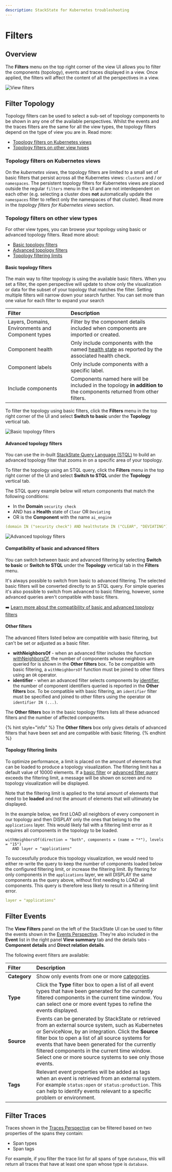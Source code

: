 ```yaml
---
description: StackState for Kubernetes troubleshooting
---
```


# Filters

## Overview

The **Filters** menu on the top right corner of the view UI allows you to filter the components (topology), events and traces displayed in a view. Once applied, the filters will affect the content of all the perspectives in a view.

![View filters](../../.gitbook/assets/k8s/k8s-menu.png)

## Filter Topology

Topology filters can be used to select a sub-set of topology components to be shown in any one of the available perspectives. Whilst the events and the traces filters are the same for all the view types, the topology filters depend on the type of view you are in. Read more:

* [Topology filters on Kubernetes views](k8s-filters.md#topology-filters-on-kubernetes-views)
* [Topology filters on other view types](k8s-filters.md#topology-filters-on-other-view-types)


### Topology filters on Kubernetes views

On the _kubernetes views_, the topology filters are limited to a small set of basic filters that persist across all the Kubernetes views: `clusters` and / or `namespaces`. The persistent topology filters for Kubernetes views are placed outside the regular `filters` menu in the UI and are not interdependent on each other (e.g. selecting a cluster does **not** automatically update the `namespaces` filter to reflect only the namespaces of that cluster). Read more in the _topology filters for Kubernetes views_ section.

### Topology filters on other view types

For other view types, you can browse your topology using basic or advanced topology filters. Read more about:

* [Basic topology filters](k8s-filters.md#basic-topology-filters)
* [Advanced topology filters](k8s-filters.md#advanced-topology-filters)
* [Topology filtering limits](k8s-filters.md#topology-filtering-limits)

#### Basic topology filters

The main way to filter topology is using the available basic filters. When you set a filter, the open perspective will update to show only the visualization or data for the subset of your topology that matches the filter. Setting multiple filters will narrow down your search further. You can set more than one value for each filter to expand your search

| Filter | Description |
| :--- | :--- |
| Layers, Domains, Environments and Component types | Filter by the component details included when components are imported or created. |
| Component health | Only include components with the named [health state](../concepts/health-state.md) as reported by the associated health check. |
| Component labels | Only include components with a specific label. |
| Include components | Components named here will be included in the topology **in addition to** the components returned from other filters. |


To filter the topology using basic filters, click the **Filters** menu in the top right corner of the UI and select **Switch to basic** under the **Topology** vertical tab. 

![Basic topology filters](../../.gitbook/assets/k8s/k8s-menu.png)

#### Advanced topology filters

You can use the in-built [StackState Query Language \(STQL\)](../../develop/reference/stql_reference.md) to build an advanced topology filter that zooms in on a specific area of your topology.

To filter the topology using an STQL query, click the **Filters** menu in the top right corner of the UI and select **Switch to STQL** under the **Topology** vertical tab.

The STQL query example below will return components that match the following conditions:

* In the **Domain** `security check`
* AND has a **Health** state of `Clear` OR `Deviating`
* OR is the **Component** with the name `ai_engine`

```yaml
(domain IN ("security check") AND healthstate IN ("CLEAR", "DEVIATING")) OR name IN ("ai_engine")
```

![Advanced topology filters](../../.gitbook/assets/k8s/k8s-menu.png)

#### Compatibility of basic and advanced filters

You can switch between basic and advanced filtering by selecting **Switch to basic** or **Switch to STQL** under the **Topology** vertical tab in the **Filters** menu.

It's always possible to switch from basic to advanced filtering. The selected basic filters will be converted directly to an STQL query. For simple queries it's also possible to switch from advanced to basic filtering, however, some advanced queries aren't compatible with basic filters. 

➡️ [Learn more about the compatibility of basic and advanced topology filters](/develop/reference/stql_reference.md#compatibility-basic-and-advanced-filters)

#### Other filters

The advanced filters listed below are compatible with basic filtering, but can't be set or adjusted as a basic filter.

* **withNeighborsOf** - when an advanced filter includes the function [withNeighborsOf](/develop/reference/stql_reference.md#withneighborsof), the number of components whose neighbors are queried for is shown in the **Other filters** box. To be compatible with basic filtering, a `withNeighborsOf` function must be joined to other filters using an `OR` operator.
* **identifier** - when an advanced filter selects components by [identifier](/develop/reference/stql_reference.md#filters), the number of component identifiers queried is reported in the **Other filters** box. To be compatible with basic filtering, an `identifier` filter must be specified and joined to other filters using the operator `OR identifier IN (...)`.

The **Other filters** box in the basic topology filters lists all these advanced filters and the number of affected components.

{% hint style="info" %}
The **Other filters** box only gives details of advanced filters that have been set and are compatible with basic filtering.
{% endhint %}

#### Topology filtering limits

To optimize performance, a limit is placed on the amount of elements that can be loaded to produce a topology visualization. The filtering limit has a default value of 10000 elements. If a [basic filter](k8s-filters.md#basic-topology-filters) or [advanced filter query](k8s-filters.md#advanced-topology-filters) exceeds the filtering limit, a message will be shown on screen and no topology visualization will be displayed.

Note that the filtering limit is applied to the total amount of elements that need to be **loaded** and not the amount of elements that will ultimately be displayed.

In the example below, we first LOAD all neighbors of every component in our topology and then DISPLAY only the ones that belong to the `applications` layer. This would likely fail with a filtering limit error as it requires all components in the topology to be loaded.

```text
withNeighborsOf(direction = "both", components = (name = "*"), levels = "15")
   AND layer = "applications"
```

To successfully produce this topology visualization, we would need to either re-write the query to keep the number of components loaded below the configured filtering limit, or increase the filtering limit. By fitering for only components in the `applications` layer, we will DISPLAY the same components as the query above, without first needing to LOAD all components. This query is therefore less likely to result in a filtering limit error.

```yaml
layer = "applications"
```

## Filter Events

The **View Filters** panel on the left of the StackState UI can be used to filter the events shown in the [Events Perspective](perspectives/events_perspective.md). They're also included in the **Event** list in the right panel **View summary** tab and the details tabs - **Component details** and **Direct relation details**.

The following event filters are available:

| Filter | Description                                                                                                                                                                                                                                                                                                                                                                      |
| :--- |:---------------------------------------------------------------------------------------------------------------------------------------------------------------------------------------------------------------------------------------------------------------------------------------------------------------------------------------------------------------------------------|
| **Category** | Show only events from one or more [categories](perspectives/events_perspective.md#event-category).                                                                                                                                                                                                                                                                              |
| **Type** | Click the **Type** filter box to open a list of all event types that have been generated for the currently filtered components in the current time window. You can select one or more event types to refine the events displayed.                                                                                                                                               |
| **Source** | Events can be generated by StackState or retrieved from an external source system, such as Kubernetes or ServiceNow, by an integration. Click the **Source** filter box to open a list of all source systems for events that have been generated for the currently filtered components in the current time window. Select one or more source systems to see only those events.  |
| **Tags** | Relevant event properties will be added as tags when an event is retrieved from an external system. For example `status:open` or `status:production`. This can help to identify events relevant to a specific problem or environment.                                                                                                                                           |

## Filter Traces

Traces shown in the [Traces Perspective](perspectives/traces-perspective.md) can be filtered based on two properties of the spans they contain:

* Span types
* Span tags

For example, if you filter the trace list for all spans of type `database`, this will return all traces that have at least one span whose type is `database`.
